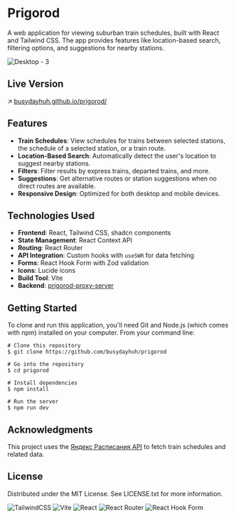 # Prigorod

A web application for viewing suburban train schedules, built with React and Tailwind CSS. The app provides features like location-based search, filtering options, and suggestions for nearby stations.

![Desktop - 3](https://github.com/user-attachments/assets/a5adf1b3-1590-48ac-ac47-368e56938e20)


## Live Version
↗️ [busydayhuh.github.io/prigorod/](https://busydayhuh.github.io/prigorod/)

## Features

- **Train Schedules**: View schedules for trains between selected stations, the schedule of a selected station, or a train route.
- **Location-Based Search**: Automatically detect the user's location to suggest nearby stations.
- **Filters**: Filter results by express trains, departed trains, and more.
- **Suggestions**: Get alternative routes or station suggestions when no direct routes are available.
- **Responsive Design**: Optimized for both desktop and mobile devices.


## Technologies Used

- **Frontend**: React, Tailwind CSS, shadcn components
- **State Management**: React Context API
- **Routing**: React Router
- **API Integration**: Custom hooks with `useSWR` for data fetching
- **Forms**: React Hook Form with Zod validation
- **Icons**: Lucide icons
- **Build Tool**: Vite
- **Backend**: [prigorod-proxy-server](https://github.com/busydayhuh/prigorod-proxy-server)

## Getting Started

To clone and run this application, you'll need Git and Node.js (which comes with npm) installed on your computer. From your command line:
```
# Clone this repository
$ git clone https://github.com/busydayhuh/prigorod

# Go into the repository
$ cd prigorod

# Install dependencies
$ npm install

# Run the server
$ npm run dev
```

## Acknowledgments

This project uses the [Яндекс Расписания API](https://yandex.ru/dev/rasp/) to fetch train schedules and related data. 

## License

Distributed under the MIT License. See LICENSE.txt for more information.

![TailwindCSS](https://img.shields.io/badge/tailwindcss-%2338B2AC.svg?style=for-the-badge&logo=tailwind-css&logoColor=white) ![Vite](https://img.shields.io/badge/vite-%23646CFF.svg?style=for-the-badge&logo=vite&logoColor=white) ![React](https://img.shields.io/badge/react-%2320232a.svg?style=for-the-badge&logo=react&logoColor=%2361DAFB) ![React Router](https://img.shields.io/badge/React_Router-CA4245?style=for-the-badge&logo=react-router&logoColor=white) ![React Hook Form](https://img.shields.io/badge/React%20Hook%20Form-%23EC5990.svg?style=for-the-badge&logo=reacthookform&logoColor=white) 
